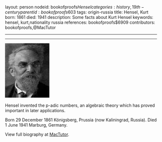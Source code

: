 layout: person
nodeid: bookofproofs$Hensel
categories: history,19th-century
parentid: bookofproofs$603
tags: origin-russia
title: Hensel, Kurt
born: 1861
died: 1941
description: Some facts about Kurt Hensel
keywords: hensel, kurt,nationality russia
references: bookofproofs$6909
contributors: bookofproofs,@MacTutor

---


---

![Hensel.jpg](https://github.com/bookofproofs/bookofproofs.github.io/blob/main/_sources/_assets/images/portraits/Hensel.jpg?raw=true)

Hensel invented the p-adic numbers, an algebraic theory which has proved important in later applications.

Born 29 December 1861 Königsberg, Prussia (now Kaliningrad, Russia). Died 1 June 1941 Marburg, Germany.


View full biography at [MacTutor](https://mathshistory.st-andrews.ac.uk/Biographies/Hensel/).